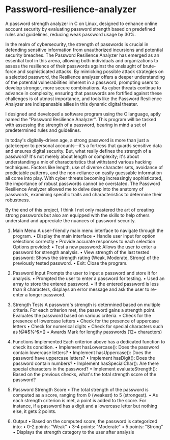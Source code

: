 # Password-resilience-analyzer
A password strength analyzer in C on Linux, designed to enhance online account security by evaluating password strength based on predefined rules and guidelines, reducing weak password usage by 30%.

In the realm of cybersecurity, the strength of passwords is crucial in defending sensitive information from unauthorized incursions and potential security breaches. The Password Resilience Analyzer has emerged as an essential tool in this arena, allowing both individuals and organizations to assess the resilience of their passwords against the onslaught of brute-force and sophisticated attacks. By mimicking possible attack strategies on a selected password, the Resilience analyzer offers a deeper understanding of the potential vulnerabilities inherent in a password, prompting users to develop stronger, more secure combinations. As cyber threats continue to advance in complexity, ensuring that passwords are fortified against these challenges is of utmost importance, and tools like the Password Resilience Analyzer are indispensable allies in this dynamic digital theater.

I designed and developed a software program using the C language, aptly named the "Password Resilience Analyzer". This program will be tasked with assessing the strength of a password, bearing 
in mind a set of predetermined rules and guidelines.

In today's digitally-driven age, a strong password is more than just a gatekeeper to personal accounts—it's a fortress that guards sensitive data and ensures digital security. But, what really defines the 
strength of a password? It's not merely about length or complexity; it's about understanding a mix of characteristics that withstand various hacking techniques. Factors like length, use of diverse character sets, 
avoidance of predictable patterns, and the non-reliance on easily guessable information all come into play. With cyber threats becoming increasingly sophisticated, the importance of robust passwords cannot be 
overstated. The Password Resilience Analyzer allowed me to delve deep into the anatomy of passwords, examining specific traits and characteristics to determine their robustness. 

By the end of this project, I think I not only mastered the art of creating strong passwords but also am equipped with the skills to help others understand and appreciate the nuances of password security.

1. Main Menu
A user-friendly main menu interface to navigate through the program.
• Display the main interface
• Handle user input for option selections correctly
• Provide accurate responses to each selection
Options provided:
• Test a new password: Allows the user to enter a password for strength analysis.
• View strength of the last tested password: Shows the strength rating (Weak, Moderate, Strong) of the previously tested password.
• Exit: Close the program.

2. Password Input
Prompts the user to input a password and store it for analysis. 
• Prompted the user to enter a password for testing.
• Used an array to store the entered password.
• If the entered password is less than 8 characters, displays an error message and ask the user to 
re-enter a longer password.

4. Strength Tests
A password's strength is determined based on multiple criteria. For each criterion met, the password gains a strength point.
Evaluates the password based on various criteria.
• Check for the presence of lowercase letters
• Check for the presence of uppercase letters
• Check for numerical digits
• Check for special characters such as !@#$%^&*()
• Awards Mark for lengthy passwords (12+ characters)

6. Functions Implemented
Each criterion above has a dedicated function to check its condition.
• Implement hasLowercase(): Does the password contain lowercase letters?
• Implement hasUppercase(): Does the password have uppercase letters?
• Implement hasDigit(): Does the password contain numbers?
• Implement hasSpecialChar(): Are there special characters in the password?
• Implement evaluateStrength(): Based on the previous checks, what's the total strength 
score of the password?

8. Password Strength Score
• The total strength of the password is computed as a score, ranging from 0 (weakest) to 5 (strongest).
• As each strength criterion is met, a point is added to the score. For instance, if a password has a digit and a lowercase letter but nothing else, it gets 2 points.

9. Output
• Based on the computed score, the password is categorized into:
• 0-2 points: "Weak"
• 3-4 points: "Moderate"
• 5 points: "Strong"
• Displays the strength category to the user after analysis
